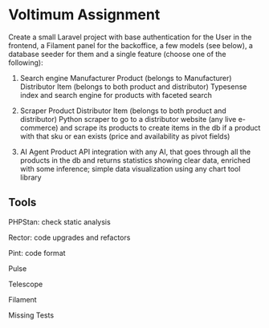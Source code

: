 # Voltimum Assignment
Create a small Laravel project with base authentication for the User in the frontend, a Filament panel for the backoffice, a few models (see below), a database seeder for them and a single feature (choose one of the following):

1. Search engine
Manufacturer
Product (belongs to Manufacturer)
Distributor
Item (belongs to both product and distributor)
Typesense index and search engine for products with faceted search

2. Scraper
Product
Distributor
Item (belongs to both product and distributor)
Python scraper to go to a distributor website (any live e-commerce) and scrape its products to create items in the db if a product with that sku or ean exists (price and availability as pivot fields)

3. AI Agent
Product
API integration with any AI, that goes through all the products in the db and returns statistics showing clear data, enriched with some inference; simple data visualization using any chart tool library

## Tools

PHPStan: check static analysis

Rector: code upgrades and refactors

Pint: code format

Pulse

Telescope

Filament

Missing Tests
